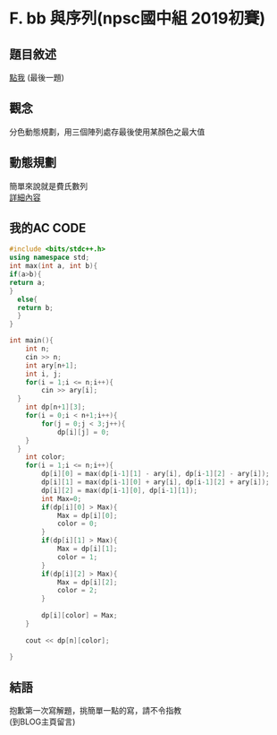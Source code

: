 # F. bb 與序列(npsc國中組 2019初賽) 
## 題目敘述  
[點我](https://www.google.com/url?sa=t&source=web&rct=j&url=https://contest.cc.ntu.edu.tw/npsc2019/teamclient/semi_junior.pdf&ved=2ahUKEwj18_zAq5rzAhVUIaYKHULZC9AQFnoECAkQAQ&usg=AOvVaw2jRs7Shi0hxxFPgC-b4T7u)
(最後一題)
## 觀念  
分色動態規劃，用三個陣列處存最後使用某顏色之最大值
## 動態規劃  
簡單來說就是費氏數列  
[詳細內容](http://www.tcgs.tc.edu.tw/~sagit/cpp/q12.htm)  
## 我的AC CODE  
``` cpp
#include <bits/stdc++.h>
using namespace std;
int max(int a, int b){
if(a>b){
return a;
}
  else{
  return b;
  }
}

int main(){
	int n;
	cin >> n;
	int ary[n+1];
	int i, j;
	for(i = 1;i <= n;i++){
		cin >> ary[i];
  }
	int dp[n+1][3];
	for(i = 0;i < n+1;i++){
		for(j = 0;j < 3;j++){
			dp[i][j] = 0;
    }
  }
	int color;
	for(i = 1;i <= n;i++){
		dp[i][0] = max(dp[i-1][1] - ary[i], dp[i-1][2] - ary[i]);
		dp[i][1] = max(dp[i-1][0] + ary[i], dp[i-1][2] + ary[i]);
		dp[i][2] = max(dp[i-1][0], dp[i-1][1]);
		int Max=0;
		if(dp[i][0] > Max){
			Max = dp[i][0];
			color = 0;
		}
		if(dp[i][1] > Max){
			Max = dp[i][1];
			color = 1;
		}
		if(dp[i][2] > Max){
			Max = dp[i][2];
			color = 2;
		}
		
		dp[i][color] = Max;
	}
		
	cout << dp[n][color];
	
}
```
## 結語  
抱歉第一次寫解題，挑簡單一點的寫，請不令指教  
(到BLOG主頁留言)
